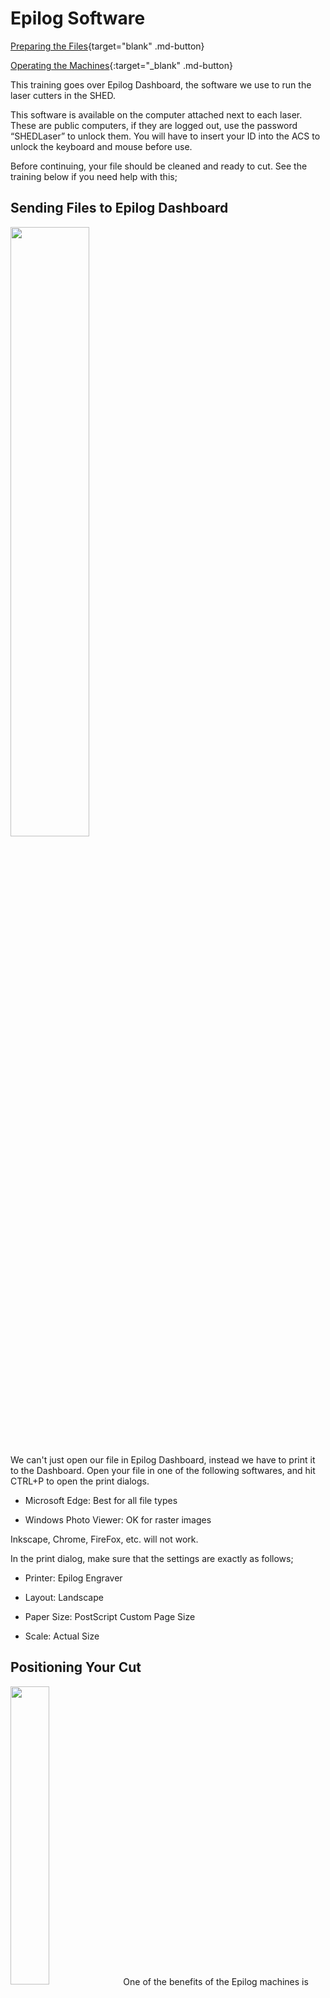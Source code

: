 # Epilog Software

<div class="grid" markdown>

[Preparing the Files](./Preparing%20Files.md){target="blank" .md-button}

[Operating the Machines](./Operating.md){:target="_blank" .md-button}

</div>

This training goes over Epilog Dashboard, the software we use to run the laser cutters in the SHED. 

This software is available on the computer attached next to each laser. These are public computers, if they are logged out, use the password “SHEDLaser” to unlock them. You will have to insert your ID into the ACS to unlock the keyboard and mouse before use. 

Before continuing, your file should be cleaned and ready to cut. See the training below if you need help with this;

## Sending Files to Epilog Dashboard
<img src="..\assets\software\sending.webp" class="image-float-left" width=50%>

We can't just open our file in Epilog Dashboard, instead we have to print it to the Dashboard. Open your file in one of the following softwares, and hit CTRL+P to open the print dialogs.

* Microsoft Edge: Best for all file types

* Windows Photo Viewer: OK for raster images

Inkscape, Chrome, FireFox, etc. will not work.

In the print dialog, make sure that the settings are exactly as follows;

* Printer: Epilog Engraver

* Layout: Landscape

* Paper Size: PostScript Custom Page Size

* Scale: Actual Size

<p class = "clear-float"></p>

## Positioning Your Cut
<img src="..\assets\software\position.webp" class="image-float-left" width=35%>
One of the benefits of the Epilog machines is that they have a camera to help align your cut to the material.

You can position your file by clicking and dragging it. If you want to only cut some sections of the file, you can do so by dragging over the pink borders from the corners. Anything inside the pink zone will be ignored.

You can also delete or move independent parts of your file by ungrouping it. To do this, right-click and “Ungroup” to split the file.

**NOTE**: Camera position is accurate to within ¼" when the material is focused, and the accuracy changes as you get farther from the camera in the center of the bed.

<p class = "clear-float"></p>

## Left Menu: Modifying Your File
<img src="..\assets\software\modify.webp" class="image-float-left" width=15%>

On the left side of the screen is where most file manipulation tools are. These options only appear when you select a design. Otherwise, you will see options to move the boundary, turn off the video, or increase the contrast. Let's go through them;

1. Undo & Redo Buttons: Allows you to correct a mistake if you accidentally change something.

2. Mirror: These 2 buttons allow you to flip your design horizontally or vertically.

3. Origin Point: Sets the origin point that the coordinates for the design are based on.

4. X & Y Coordinates: Allows you to move a design to an absolute position on the bed, relative to the Origin. Useful for setting up repeat cuts in the same spot.

5. Length and Width: The most important settings. Change these to scale your design. 

    * If you set a known-value box around your design, enter the length and width of it here to adjust the scaling properly.

6. Ratio Lock: The chain icon next to them shows they are linked and will proportionally scale. Click the chain to unlink them. 

7. Angle: Used to rotate the design.

<p class = "clear-float"></p>

## Auto Focus
<img src="..\assets\software\process_2.webp" class="image-float-right" width=25%>
<img src="..\assets\software\process_1.webp" class="image-float-right" width=25%>
At the top is the “Auto Focus” menu. This has 3 options;

* Off: The machine assumes it is already focused. Use this if you manually or automatically focused on the material already. This is the recommended setting for Fusion Edge machines. 

* Plunger: The machine will auto-focus on the material before it starts cutting. The machine guesses where it is OK to focus.

* Thickness: The machine automatically focuses based on the thickness of the material set in the processes. Recommended for Fusion Pro machine. Make sure you set the thickness on all processes!

## Laser Processes
In the “Processes” section, we can see what the laser cutter is going to do, and with what settings. The order that items are listed in this menu are the order the laser will execute them. For instance, if we want the laser to engrave our design before cutting it out, we need to drag and arrange the engraving above the cutting.

By default, everything is grouped into a process called “Everything”. For jobs that have multiple settings (e.g. a cut and an engrave), we want to split this. Click the “Split by Color” button to split it into vectors and rasters, as well as by color. This will create a process named for each item.

If you want to combine multiple processes (e.g. engrave vector text and an image at the same time), you can select “Merge” on one of the processes and choose the other one to merge it with.

<p class = "clear-float"></p>

## Laser Process Settings
<img src="..\assets\software\import_2.webp" class="image-float-right" width=25%>
<img src="..\assets\software\import_1.webp" class="image-float-right" width=25%>

Once we have split, merged, and arranged the processes how we like, we can apply settings to them. Settings are already developed for many common materials, these can be imported by pressing the “Import Settings” icon in the top right corner.

The laser settings are split into 2 tabs; engrave (raster) and vector. Each of these tabs are then grouped by material. Select the settings you want, and click “Import” at the bottom to apply them. You will know it succeeded if the name of the process changes to the settings name.

Once you import settings, you can edit them. For instance, turning down the DPI will result in a faster engraving, or turning up the power & down the speed will make the engraving deeper. It is generally recommended to leave cut settings as-is. 

Once you apply settings, you will also be able to see the time estimate for each section. Worst-case, run time for a 1 sq ft engraving should be under 45 minutes. If your engraving seems like it is taking a lot longer than that, something may be wrong. 

If you do not find settings for your material, ask staff for help developing settings.

<p class = "clear-float"></p>



Once all the above steps are complete, you can hit the “Print” button at the bottom to send the file to the laser cutter. 